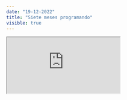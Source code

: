 ```yaml
---
date: "19-12-2022"
title: "Siete meses programando"
visible: true
---
```

<iframe src="https://www.youtube.com/embed/bU7lbTo_oUo" allowfullscreen></iframe>
